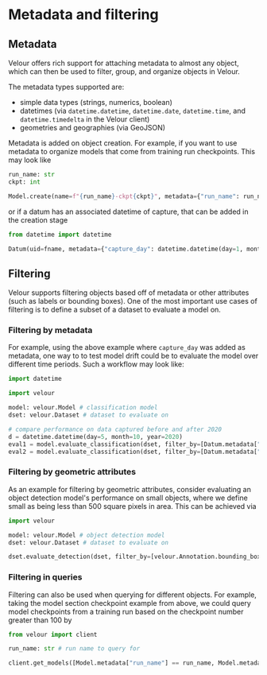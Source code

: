 # Metadata and filtering

## Metadata

Velour offers rich support for attaching metadata to almost any object, which can then be used to filter, group, and organize objects in Velour.

The metadata types supported are:

- simple data types (strings, numerics, boolean)
- datetimes (via `datetime.datetime`, `datetime.date`, `datetime.time`, and `datetime.timedelta` in the Velour client)
- geometries and geographies (via GeoJSON)

Metadata is added on object creation. For example, if you want to use metadata to organize models that come from training run checkpoints. This may look like

```python
run_name: str
ckpt: int

Model.create(name=f"{run_name}-ckpt{ckpt}", metadata={"run_name": run_name, "ckpt": ckpt})
```

or if a datum has an associated datetime of capture, that can be added in the creation stage

```python
from datetime import datetime

Datum(uid=fname, metadata={"capture_day": datetime.datetime(day=1, month=1, year=2021)})
```

## Filtering

Velour supports filtering objects based off of metadata or other attributes (such as labels or bounding boxes). One of the most important use cases of filtering is to define a subset of a dataset to evaluate a model on.

### Filtering by metadata

For example, using the above example where `capture_day` was added as metadata, one way to to test model drift could be to evaluate the model over different time periods. Such a workflow may look like:

```python
import datetime

import velour

model: velour.Model # classification model
dset: velour.Dataset # dataset to evaluate on

# compare performance on data captured before and after 2020
d = datetime.datetime(day=5, month=10, year=2020)
eval1 = model.evaluate_classification(dset, filter_by=[Datum.metadata["capture_day"] < d])
eval2 = model.evaluate_classification(dset, filter_by=[Datum.metadata["capture_day"] > d])
```

### Filtering by geometric attributes

As an example for filtering by geometric attributes, consider evaluating an object detection model's performance on small objects, where we define small as being less than 500 square pixels in area. This can be achieved via

```python
import velour

model: velour.Model # object detection model
dset: velour.Dataset # dataset to evaluate on

dset.evaluate_detection(dset, filter_by=[velour.Annotation.bounding_box.area < 500])
```

### Filtering in queries

Filtering can also be used when querying for different objects. For example, taking the model section checkpoint example from above, we could query model checkpoints from a training run based on the checkpoint number greater than 100 by

```python
from velour import client

run_name: str # run name to query for

client.get_models([Model.metadata["run_name"] == run_name, Model.metadata["ckpt"] > 100])
```
